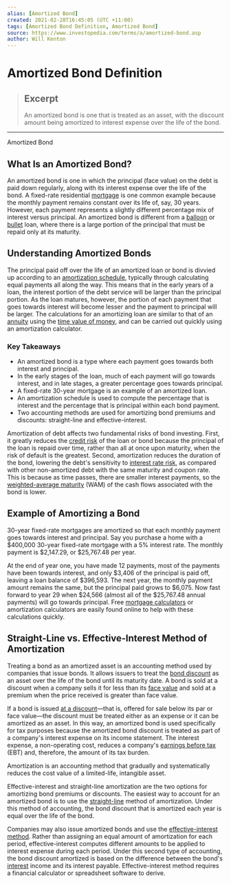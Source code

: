```yaml
---
alias: [Amortized Bond]
created: 2021-02-28T16:45:05 (UTC +11:00)
tags: [Amortized Bond Definition, Amortized Bond]
source: https://www.investopedia.com/terms/a/amortized-bond.asp
author: Will Kenton
---
```


# Amortized Bond Definition

> ## Excerpt
> An amortized bond is one that is treated as an asset, with the discount amount being amortized to interest expense over the life of the bond.

---

Amortized Bond
## What Is an Amortized Bond?

An amortized bond is one in which the principal (face value) on the debt is paid down regularly, along with its interest expense over the life of the bond. A fixed-rate residential [mortgage](https://www.investopedia.com/terms/m/mortgage.asp) is one common example because the monthly payment remains constant over its life of, say, 30 years. However, each payment represents a slightly different percentage mix of interest versus principal. An amortized bond is different from a [balloon](https://www.investopedia.com/terms/b/balloonloan.asp) or [bullet](https://www.investopedia.com/terms/b/bulletloan.asp) loan, where there is a large portion of the principal that must be repaid only at its maturity.

## Understanding Amortized Bonds

The principal paid off over the life of an amortized loan or bond is divvied up according to an [amortization schedule](https://www.investopedia.com/terms/a/amortization_schedule.asp), typically through calculating equal payments all along the way. This means that in the early years of a loan, the interest portion of the debt service will be larger than the principal portion. As the loan matures, however, the portion of each payment that goes towards interest will become lesser and the payment to principal will be larger. The calculations for an amortizing loan are similar to that of an [annuity](https://www.investopedia.com/terms/a/annuity.asp) using the [time value of money](https://www.investopedia.com/terms/t/timevalueofmoney.asp), and can be carried out quickly using an amortization calculator.

### Key Takeaways

-   An amortized bond is a type where each payment goes towards both interest and principal.
-   In the early stages of the loan, much of each payment will go towards interest, and in late stages, a greater percentage goes towards principal.
-   A fixed-rate 30-year mortgage is an example of an amortized loan.
-   An amortization schedule is used to compute the percentage that is interest and the percentage that is principal within each bond payment.
-   Two accounting methods are used for amortizing bond premiums and discounts: straight-line and effective-interest.

Amortization of debt affects two fundamental risks of bond investing. First, it greatly reduces the [credit risk](https://www.investopedia.com/terms/c/creditrisk.asp) of the loan or bond because the principal of the loan is repaid over time, rather than all at once upon maturity, when the risk of default is the greatest. Second, amortization reduces the duration of the bond, lowering the debt's sensitivity to [interest rate risk](https://www.investopedia.com/terms/i/interestraterisk.asp), as compared with other non-amortized debt with the same maturity and coupon rate. This is because as time passes, there are smaller interest payments, so the [weighted-average maturity](https://www.investopedia.com/terms/w/weightedaveragematurity.asp) (WAM) of the cash flows associated with the bond is lower.

## Example of Amortizing a Bond

30-year fixed-rate mortgages are amortized so that each monthly payment goes towards interest and principal. Say you purchase a home with a $400,000 30-year fixed-rate mortgage with a 5% interest rate. The monthly payment is $2,147.29, or $25,767.48 per year.

At the end of year one, you have made 12 payments, most of the payments have been towards interest, and only $3,406 of the principal is paid off, leaving a loan balance of $396,593. The next year, the monthly payment amount remains the same, but the principal paid grows to $6,075. Now fast forward to year 29 when $24,566 (almost all of the $25,767.48 annual payments) will go towards principal. Free [mortgage calculators](https://www.mortgagecalculator.org/) or amortization calculators are easily found online to help with these calculations quickly.

## Straight-Line vs. Effective-Interest Method of Amortization

Treating a bond as an amortized asset is an accounting method used by companies that issue bonds. It allows issuers to treat the [bond discount](https://www.investopedia.com/terms/b/bond-discount.asp) as an asset over the life of the bond until its maturity date. A bond is sold at a discount when a company sells it for less than its [face value](https://www.investopedia.com/terms/f/facevalue.asp) and sold at a premium when the price received is greater than face value.

If a bond is issued [at a discount](https://www.investopedia.com/terms/a/at-a-discount.asp)—that is, offered for sale below its par or face value—the discount must be treated either as an expense or it can be amortized as an asset. In this way, an amortized bond is used specifically for tax purposes because the amortized bond discount is treated as part of a company's interest expense on its income statement. The interest expense, a non-operating cost, reduces a company's [earnings before tax](https://www.investopedia.com/terms/e/ebt.asp) (EBT) and, therefore, the amount of its tax burden.

Amortization is an accounting method that gradually and systematically reduces the cost value of a limited-life, intangible asset.

Effective-interest and straight-line amortization are the two options for amortizing bond premiums or discounts. The easiest way to account for an amortized bond is to use the [straight-line](https://www.investopedia.com/terms/s/straightlinebasis.asp) method of amortization. Under this method of accounting, the bond discount that is amortized each year is equal over the life of the bond.

Companies may also issue amortized bonds and use the [effective-interest method](https://www.investopedia.com/terms/e/effective-interest-method.asp). Rather than assigning an equal amount of amortization for each period, effective-interest computes different amounts to be applied to interest expense during each period. Under this second type of accounting, the bond discount amortized is based on the difference between the bond's [interest](https://www.investopedia.com/terms/i/interest.asp) income and its interest payable. Effective-interest method requires a financial calculator or spreadsheet software to derive.
